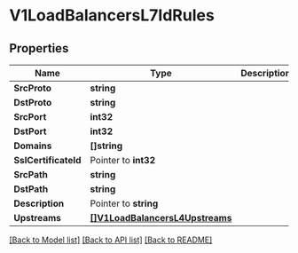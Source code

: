 # V1LoadBalancersL7IdRules

## Properties

Name | Type | Description | Notes
------------ | ------------- | ------------- | -------------
**SrcProto** | **string** |  | 
**DstProto** | **string** |  | 
**SrcPort** | **int32** |  | 
**DstPort** | **int32** |  | 
**Domains** | **[]string** |  | 
**SslCertificateId** | Pointer to **int32** |  | [optional] 
**SrcPath** | **string** |  | 
**DstPath** | **string** |  | 
**Description** | Pointer to **string** |  | [optional] 
**Upstreams** | [**[]V1LoadBalancersL4Upstreams**](_v1_load_balancers_l4_upstreams.md) |  | 

[[Back to Model list]](../README.md#documentation-for-models) [[Back to API list]](../README.md#documentation-for-api-endpoints) [[Back to README]](../README.md)


